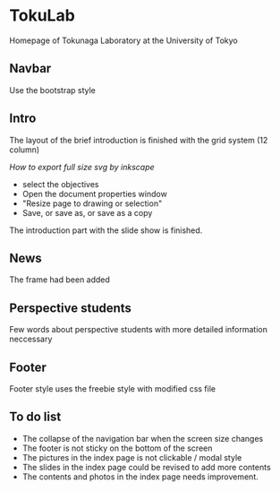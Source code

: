 # TokuLab #

<!--
Author: Mao Ouyang
Date:   2018-01-26
Email:  einooumo@hotmail.com
-->

Homepage of Tokunaga Laboratory at the University of Tokyo

## Navbar ##

Use the bootstrap style

## Intro ##

The layout of the brief introduction is finished with the grid system (12 column)

_How to export full size svg by inkscape_
+ select the objectives
+ Open the document properties window
+ "Resize page to drawing or selection"
+ Save, or save as, or save as a copy

The introduction part with the slide show is finished. 

## News ##

The frame had been added

## Perspective students ##

Few words about perspective students with more detailed information neccessary

## Footer ##

Footer style uses the freebie style with modified css file



## To do list ##

- The collapse of the navigation bar when the screen size changes
- The footer is not sticky on the bottom of the screen
- The pictures in the index page is not clickable / modal style
- The slides in the index page could be revised to add more contents
- The contents and photos in the index page needs improvement.
